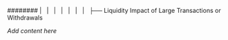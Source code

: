 ######## |   |   |   |   |   |   |   ├── Liquidity Impact of Large Transactions or Withdrawals

*Add content here*